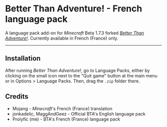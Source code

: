# Better Than Adventure! - French language pack
A language pack add-on for *Minecraft* Beta 1.7.3 forked *[Better Than Adventure!](https://www.betterthanadventure.net/)*. Currently available in French (France) only.

---

## Installation

After running *Better Than Adventure!*, go to Language Packs, either by clicking on the small icon next to the "Quit game" button at the main menu or in Options > Language Packs. Then, drag the `.zip` folder there.

## Credits

- Mojang - *Minecraft*'s French (France) translation
- jonkadelic, MaggAndGeez - Official BTA's English language pack
- Prolyfic (me) - BTA's French (France) language pack
